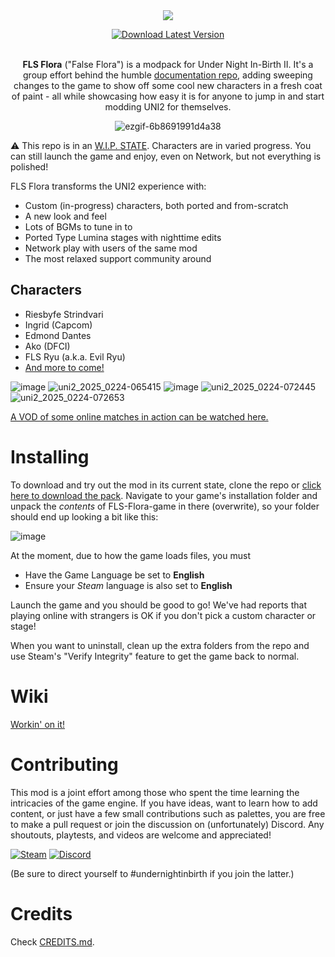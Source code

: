 <div align="center">

<img src="https://github.com/user-attachments/assets/0ce958e8-e2f4-4f7b-a095-f958366e3cf0">

[![Download Latest Version](https://img.shields.io/github/last-commit/UnderNightInBirth/FLS-Flora/game?style=for-the-badge&logo=steam&logoColor=white&label=Download%20Latest%20Version&color=9370DB)](https://github.com/UnderNightInBirth/FLS-Flora/archive/refs/heads/game.zip)

<br>**FLS Flora** ("False Flora") is a modpack for Under Night In-Birth II. It's a group effort behind the humble [documentation repo](https://github.com/Fatih120/undernightinbirth), adding sweeping changes to the game to show off some cool new characters in a fresh coat of paint - all while showcasing how easy it is for anyone to jump in and start modding UNI2 for themselves.

![ezgif-6b8691991d4a38](https://github.com/user-attachments/assets/a473f24f-b52f-440d-9e6b-dc75dc301a7f)

</div>

:warning: This repo is in an [W.I.P. STATE](manual/ROADMAP.md). Characters are in varied progress. You can still launch the game and enjoy, even on Network, but not everything is polished!

FLS Flora transforms the UNI2 experience with:
- Custom (in-progress) characters, both ported and from-scratch
- A new look and feel
- Lots of BGMs to tune in to
- Ported Type Lumina stages with nighttime edits
- Network play with users of the same mod
- The most relaxed support community around

## Characters

- Riesbyfe Strindvari
- Ingrid (Capcom)
- Edmond Dantes
- Ako (DFCI)
- FLS Ryu (a.k.a. Evil Ryu)
- [And more to come!](manual/ROADMAP.md)

![image](https://github.com/user-attachments/assets/e6cd74ff-6541-4a00-9cc3-82fa474f20d9)
![uni2_2025_0224-065415](https://github.com/user-attachments/assets/cd75ac86-8f3d-4e50-a539-ed692e4bc61c)
![image](https://github.com/user-attachments/assets/e35b130e-ab66-4b3c-9e17-764192a0be3e)
![uni2_2025_0224-072445](https://github.com/user-attachments/assets/d868e47b-8917-4918-ad21-f6ff6f5fba87)
![uni2_2025_0224-072653](https://github.com/user-attachments/assets/ac860083-e771-4983-b797-ead0b5962d89)

[A VOD of some online matches in action can be watched here.](https://youtu.be/mOypLX7B9Ok?t=1454)

# Installing

To download and try out the mod in its current state, clone the repo or [click here to download the pack](https://github.com/UnderNightInBirth/FLS-Flora/archive/refs/heads/game.zip). Navigate to your game's installation folder and unpack the *contents* of FLS-Flora-game in there (overwrite), so your folder should end up looking a bit like this:

![image](https://github.com/user-attachments/assets/b1f98416-6103-4f71-8b89-a294e383555d)

At the moment, due to how the game loads files, you must
- Have the Game Language be set to **English**
- Ensure your *Steam* language is also set to **English**

Launch the game and you should be good to go! We've had reports that playing online with strangers is OK if you don't pick a custom character or stage!

When you want to uninstall, clean up the extra folders from the repo and use Steam's "Verify Integrity" feature to get the game back to normal.

# Wiki

[Workin' on it!](/manual/wiki)

# Contributing

This mod is a joint effort among those who spent the time learning the intricacies of the game engine. If you have ideas, want to learn how to add content, or just have a few small contributions such as palettes, you are free to make a pull request or join the discussion on (unfortunately) Discord. Any shoutouts, playtests, and videos are welcome and appreciated!

[![Steam](https://img.shields.io/badge/Steam-231f20?logo=steam)](https://steamcommunity.com/id/Fatih120/)
[![Discord](https://img.shields.io/badge/Discord-220077?logo=discord)](https://discord.com/invite/Cy27FNfQtc)

(Be sure to direct yourself to #undernightinbirth if you join the latter.)

# Credits

Check [CREDITS.md](manual/CREDITS.md).
